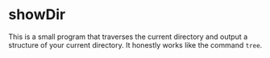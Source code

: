# showDir
This is a small program that traverses the current directory and output a structure of your current directory. It honestly works like the command `tree`.